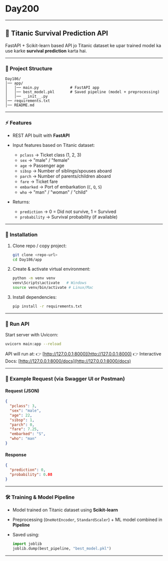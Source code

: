 # Day200

---

## 🚢 Titanic Survival Prediction API

FastAPI + Scikit-learn based API jo Titanic dataset ke upar trained model ka use karke **survival prediction** karta hai.

---

### 📂 Project Structure

```
Day186/
│── app/
│   │── main.py              # FastAPI app
│   │── best_model.pkl       # Saved pipeline (model + preprocessing)
│   │── __init__.py
│── requirements.txt
│── README.md
```

---

### ⚡ Features

* REST API built with **FastAPI**
* Input features based on Titanic dataset:

  * `pclass` → Ticket class (1, 2, 3)
  * `sex` → "male" / "female"
  * `age` → Passenger age
  * `sibsp` → Number of siblings/spouses aboard
  * `parch` → Number of parents/children aboard
  * `fare` → Ticket fare
  * `embarked` → Port of embarkation (`C`, `Q`, `S`)
  * `who` → "man" / "woman" / "child"
* Returns:

  * `prediction` → 0 = Did not survive, 1 = Survived
  * `probability` → Survival probability (if available)

---

### 🔧 Installation

1. Clone repo / copy project:

   ```bash
   git clone <repo-url>
   cd Day186/app
   ```

2. Create & activate virtual environment:

   ```bash
   python -m venv venv
   venv\Scripts\activate   # Windows
   source venv/bin/activate # Linux/Mac
   ```

3. Install dependencies:

   ```bash
   pip install -r requirements.txt
   ```

---

### 🚀 Run API

Start server with Uvicorn:

```bash
uvicorn main:app --reload
```

API will run at:
👉 [http://127.0.0.1:8000](http://127.0.0.1:8000)
👉 Interactive Docs: [http://127.0.0.1:8000/docs](http://127.0.0.1:8000/docs)

---

### 📌 Example Request (via Swagger UI or Postman)

#### Request (JSON)

```json
{
  "pclass": 3,
  "sex": "male",
  "age": 22,
  "sibsp": 1,
  "parch": 0,
  "fare": 7.25,
  "embarked": "S",
  "who": "man"
}
```

#### Response

```json
{
  "prediction": 0,
  "probability": 0.08
}
```

---

### 🛠 Training & Model Pipeline

* Model trained on Titanic dataset using **Scikit-learn**
* Preprocessing (`OneHotEncoder`, `StandardScaler`) + ML model combined in **Pipeline**
* Saved using:

  ```python
  import joblib
  joblib.dump(best_pipeline, "best_model.pkl")
  ```

---
